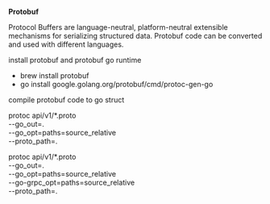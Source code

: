 **Protobuf**

Protocol Buffers are language-neutral, platform-neutral extensible mechanisms for serializing structured data. Protobuf code can be converted and used with different languages.

install protobuf and protobuf go runtime

- brew install protobuf
- go install google.golang.org/protobuf/cmd/protoc-gen-go


compile protobuf code to go struct

protoc api/v1/*.proto \
--go_out=. \
--go_opt=paths=source_relative \
--proto_path=.

protoc api/v1/*.proto \
--go_out=. \
--go_opt=paths=source_relative \
--go-grpc_opt=paths=source_relative \
--proto_path=.
